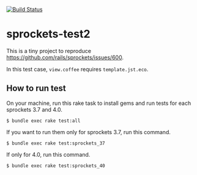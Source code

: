 [![Build Status](https://travis-ci.org/a2ikm/sprockets-test2.svg?branch=master)](https://travis-ci.org/a2ikm/sprockets-test2)

# sprockets-test2

This is a tiny project to reproduce https://github.com/rails/sprockets/issues/600.

In this test case, `view.coffee` requires `template.jst.eco`.


## How to run test

On your machine, run this rake task to install gems and run tests for each sprockets 3.7 and 4.0.

```console
$ bundle exec rake test:all
```

If you want to run them only for sprockets 3.7, run this command.

```console
$ bundle exec rake test:sprockets_37
```

If only for 4.0, run this command.

```console
$ bundle exec rake test:sprockets_40
```
